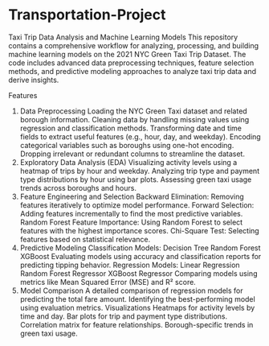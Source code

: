 # Transportation-Project
Taxi Trip Data Analysis and Machine Learning Models
This repository contains a comprehensive workflow for analyzing, processing, and building machine learning models on the 2021 NYC Green Taxi Trip Dataset. The code includes advanced data preprocessing techniques, feature selection methods, and predictive modeling approaches to analyze taxi trip data and derive insights.

Features
1. Data Preprocessing
Loading the NYC Green Taxi dataset and related borough information.
Cleaning data by handling missing values using regression and classification methods.
Transforming date and time fields to extract useful features (e.g., hour, day, and weekday).
Encoding categorical variables such as boroughs using one-hot encoding.
Dropping irrelevant or redundant columns to streamline the dataset.
2. Exploratory Data Analysis (EDA)
Visualizing activity levels using a heatmap of trips by hour and weekday.
Analyzing trip type and payment type distributions by hour using bar plots.
Assessing green taxi usage trends across boroughs and hours.
3. Feature Engineering and Selection
Backward Elimination: Removing features iteratively to optimize model performance.
Forward Selection: Adding features incrementally to find the most predictive variables.
Random Forest Feature Importance: Using Random Forest to select features with the highest importance scores.
Chi-Square Test: Selecting features based on statistical relevance.
4. Predictive Modeling
Classification Models:
Decision Tree
Random Forest
XGBoost
Evaluating models using accuracy and classification reports for predicting tipping behavior.
Regression Models:
Linear Regression
Random Forest Regressor
XGBoost Regressor
Comparing models using metrics like Mean Squared Error (MSE) and R² score.
5. Model Comparison
A detailed comparison of regression models for predicting the total fare amount.
Identifying the best-performing model using evaluation metrics.
Visualizations
Heatmaps for activity levels by time and day.
Bar plots for trip and payment type distributions.
Correlation matrix for feature relationships.
Borough-specific trends in green taxi usage.
